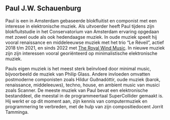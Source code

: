 ## Paul J.W. Schauenburg

Paul is een in Amsterdam gebaseerde blokfluitist en componist met een interesse in elektronische muziek. Als uitvoerder heeft Paul tijdens zijn blokfluitstudie in het Conservatorium van Amsterdam ervaring opgedaan met zowel oude als ook hedendaagse muziek. In oude muziek speelt hij vooral renaissance en middeleeuwse muziek met het trio “Le Réveil”, actief 2018 t/m 2021, en sinds 2022 met [The Royal Wind Music](https://www.royalwindmusic.org). In nieuwe muziek zijn zijn interessen vooral georiënteerd op minimalistische elektronische muziek.

Pauls eigen muziek is het meest sterk beïnvloed door minimal music, bijvoorbeeld de muziek van Philip Glass. Andere invloeden omvatten postmoderne componisten zoals Hildur Guðnadóttir, oude muziek (barok, renaissance, middeleeuws), techno, house, en ambient music van musici zoals Scanner. De meeste muziek van Paul bevat een elektronische bestanddeel, die meestal in de programmeertaal SuperCollider gemaakt is. Hij werkt er op dit moment aan, zijn kennis van computermuziek en programmering te verbreden, met de hulp van zijn compositiedocent Jorrit Tamminga.
